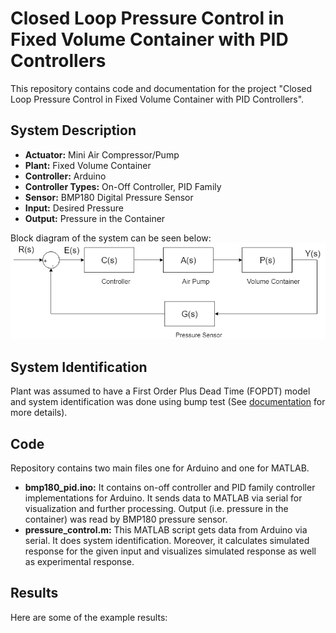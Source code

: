 # Closed Loop Pressure Control in Fixed Volume Container with PID Controllers

This repository contains code and documentation for the project "Closed Loop Pressure Control in Fixed Volume Container with PID Controllers". 

## System Description
* **Actuator:** Mini Air Compressor/Pump 
* **Plant:** Fixed Volume Container 
* **Controller:** Arduino
* **Controller Types:** On-Off Controller, PID Family
* **Sensor:** BMP180 Digital Pressure Sensor
* **Input:** Desired Pressure
* **Output:** Pressure in the Container

Block diagram of the system can be seen below:
![Block diagram of the experimental setup](/doc/images/block_diagram.png)


## System Identification
Plant was assumed to have a First Order Plus Dead Time (FOPDT) model and system identification was done using bump test (See [documentation](/doc) for more details).

## Code
Repository contains two main files one for Arduino and one for MATLAB.
* **bmp180_pid.ino:** It contains on-off controller and PID family controller implementations for Arduino. It sends data to MATLAB via serial for visualization and further processing. Output (i.e. pressure in the container) was read by BMP180 pressure sensor. 
* **pressure_control.m:** This MATLAB script gets data from Arduino via serial. It does system identification. Moreover, it calculates simulated response for the given input and visualizes simulated response as well as experimental response. 

## Results
Here are some of the example results:

